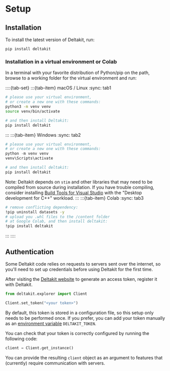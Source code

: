 # Setup

## Installation

To install the latest version of Deltakit, run:

```
pip install deltakit
```

### Installation in a virtual environment or Colab

In a terminal with your favorite distribution of Python/pip on the path, browse to a working folder for the virtual environment and run:

::::{tab-set}
:::{tab-item} macOS / Linux
:sync: tab1
```bash
# please use your virtual environment,
# or create a new one with these commands:
python3 -m venv venv
source venv/bin/activate

# and then install Deltakit:
pip install deltakit
```
:::
:::{tab-item} Windows
:sync: tab2
```powershell
# please use your virtual environment,
# or create a new one with these commands:
python -m venv venv
venv\Scripts\activate

# and then install deltakit:
pip install deltakit
```

Note: Deltakit depends on `stim` and other libraries that may need to be compiled from source
during installation. If you have trouble compiling, consider installing
[Build Tools for Visual Studio](https://visualstudio.microsoft.com/downloads/)
with the "Desktop development for C++" workload.
:::
:::{tab-item} Colab
:sync: tab3
```bash
# remove conflicting dependency:
!pip uninstall datasets -y
# upload you .whl files to the /content folder
# at Google Colab, and then install deltakit:
!pip install deltakit
```
:::
::::

## Authentication
Some Deltakit code relies on requests to servers sent over the internet, so you'll
need to set up credentials before using Deltakit for the first time.

After visiting the [Deltakit website](https://deltakit.riverlane.com/dashboard/token) to
generate an access token, register it with Deltakit.

``` python
from deltakit.explorer import Client

Client.set_token("<your token>")
```
By default, this token is stored in a configuration file, so this setup only needs
to be performed once. If you prefer, you can add your token manually as an
[environment variable](https://www.twilio.com/en-us/blog/how-to-set-environment-variables-html)
`DELTAKIT_TOKEN`.

You can check that your token is correctly configured by running the following code:

```python
client = Client.get_instance()
```

You can provide the resulting ``client`` object as an argument to features that
(currently) require communication with servers.
